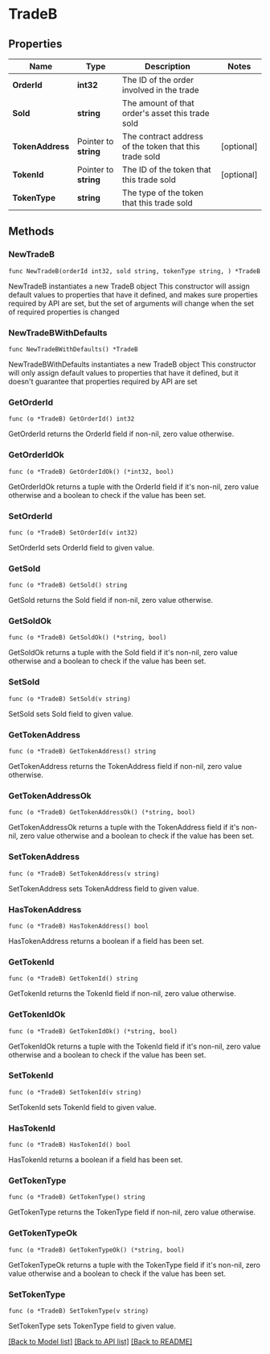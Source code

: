 # TradeB

## Properties

Name | Type | Description | Notes
------------ | ------------- | ------------- | -------------
**OrderId** | **int32** | The ID of the order involved in the trade | 
**Sold** | **string** | The amount of that order&#39;s asset this trade sold | 
**TokenAddress** | Pointer to **string** | The contract address of the token that this trade sold | [optional] 
**TokenId** | Pointer to **string** | The ID of the token that this trade sold | [optional] 
**TokenType** | **string** | The type of the token that this trade sold | 

## Methods

### NewTradeB

`func NewTradeB(orderId int32, sold string, tokenType string, ) *TradeB`

NewTradeB instantiates a new TradeB object
This constructor will assign default values to properties that have it defined,
and makes sure properties required by API are set, but the set of arguments
will change when the set of required properties is changed

### NewTradeBWithDefaults

`func NewTradeBWithDefaults() *TradeB`

NewTradeBWithDefaults instantiates a new TradeB object
This constructor will only assign default values to properties that have it defined,
but it doesn't guarantee that properties required by API are set

### GetOrderId

`func (o *TradeB) GetOrderId() int32`

GetOrderId returns the OrderId field if non-nil, zero value otherwise.

### GetOrderIdOk

`func (o *TradeB) GetOrderIdOk() (*int32, bool)`

GetOrderIdOk returns a tuple with the OrderId field if it's non-nil, zero value otherwise
and a boolean to check if the value has been set.

### SetOrderId

`func (o *TradeB) SetOrderId(v int32)`

SetOrderId sets OrderId field to given value.


### GetSold

`func (o *TradeB) GetSold() string`

GetSold returns the Sold field if non-nil, zero value otherwise.

### GetSoldOk

`func (o *TradeB) GetSoldOk() (*string, bool)`

GetSoldOk returns a tuple with the Sold field if it's non-nil, zero value otherwise
and a boolean to check if the value has been set.

### SetSold

`func (o *TradeB) SetSold(v string)`

SetSold sets Sold field to given value.


### GetTokenAddress

`func (o *TradeB) GetTokenAddress() string`

GetTokenAddress returns the TokenAddress field if non-nil, zero value otherwise.

### GetTokenAddressOk

`func (o *TradeB) GetTokenAddressOk() (*string, bool)`

GetTokenAddressOk returns a tuple with the TokenAddress field if it's non-nil, zero value otherwise
and a boolean to check if the value has been set.

### SetTokenAddress

`func (o *TradeB) SetTokenAddress(v string)`

SetTokenAddress sets TokenAddress field to given value.

### HasTokenAddress

`func (o *TradeB) HasTokenAddress() bool`

HasTokenAddress returns a boolean if a field has been set.

### GetTokenId

`func (o *TradeB) GetTokenId() string`

GetTokenId returns the TokenId field if non-nil, zero value otherwise.

### GetTokenIdOk

`func (o *TradeB) GetTokenIdOk() (*string, bool)`

GetTokenIdOk returns a tuple with the TokenId field if it's non-nil, zero value otherwise
and a boolean to check if the value has been set.

### SetTokenId

`func (o *TradeB) SetTokenId(v string)`

SetTokenId sets TokenId field to given value.

### HasTokenId

`func (o *TradeB) HasTokenId() bool`

HasTokenId returns a boolean if a field has been set.

### GetTokenType

`func (o *TradeB) GetTokenType() string`

GetTokenType returns the TokenType field if non-nil, zero value otherwise.

### GetTokenTypeOk

`func (o *TradeB) GetTokenTypeOk() (*string, bool)`

GetTokenTypeOk returns a tuple with the TokenType field if it's non-nil, zero value otherwise
and a boolean to check if the value has been set.

### SetTokenType

`func (o *TradeB) SetTokenType(v string)`

SetTokenType sets TokenType field to given value.



[[Back to Model list]](../README.md#documentation-for-models) [[Back to API list]](../README.md#documentation-for-api-endpoints) [[Back to README]](../README.md)



